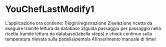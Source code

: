 # YouChefLastModify1
L'applicazione ora contiene:
1)login/registrazione
2)selezione ricetta da eseguire tramite lettura da database
3)guida passaggio per passaggio nella ricetta tramite lettura da database(tabella steps) e check continuo sulla temperatura rilevata sulla padella/pentola
4)Inserimento manuale di timer

